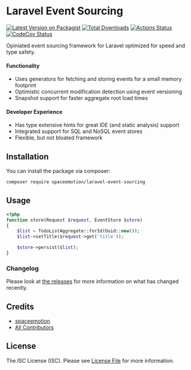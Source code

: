 <!--README_START-->

# Laravel Event Sourcing

[![Latest Version on Packagist](https://img.shields.io/packagist/v/spaceemotion/laravel-event-sourcing.svg?style=flat-square)](https://packagist.org/packages/spaceemotion/laravel-event-sourcing)
[![Total Downloads](https://img.shields.io/packagist/dt/spaceemotion/laravel-event-sourcing.svg?style=flat-square)](https://packagist.org/packages/spaceemotion/laravel-event-sourcing)
[![Actions Status](https://github.com/spaceemotion/laravel-event-sourcing/workflows/CI/badge.svg)](https://github.com/spaceemotion/laravel-event-sourcing/actions)
[![CodeCov Status](https://codecov.io/gh/spaceemotion/laravel-event-sourcing/branch/master/graph/badge.svg)](https://codecov.io/gh/spaceemotion/laravel-event-sourcing)

Opiniated event sourcing framework for Laravel optimized for speed and type safety.

#### Functionality
- Uses generators for fetching and storing events for a small memory footprint
- Optimistic concurrent modification detection using event versioning
- Snapshot support for faster aggregate root load times

#### Developer Experience
- Has type extensive hints for great IDE (and static analysis) support
- Integrated support for SQL and NoSQL event stores
- Flexible, but not bloated framework

## Installation

You can install the package via composer:

```bash
composer require spaceemotion/laravel-event-sourcing
```

## Usage

```php
<?php
function store(Request $request, EventStore $store)
{
    $list = TodoListAggregate::forId(Uuid::new());
    $list->setTitle($request->get('title'));

    $store->persist($list);
}
```

### Changelog

Please look at [the releases](https://github.com/spaceemotion/laravel-event-sourcing/releases) for more information on what has changed recently.

## Credits

- [spaceemotion](https://github.com/spaceemotion)
- [All Contributors](https://github.com/spaceemotion/laravel-event-sourcing/contributors)

## License

The ISC License (ISC). Please see [License File](LICENSE.md) for more information.
